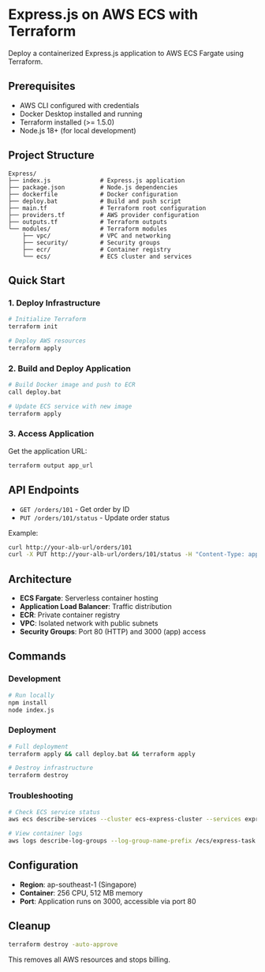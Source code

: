 # Express.js on AWS ECS with Terraform

Deploy a containerized Express.js application to AWS ECS Fargate using Terraform.

## Prerequisites

- AWS CLI configured with credentials
- Docker Desktop installed and running
- Terraform installed (>= 1.5.0)
- Node.js 18+ (for local development)

## Project Structure

```
Express/
├── index.js              # Express.js application
├── package.json          # Node.js dependencies
├── dockerfile            # Docker configuration
├── deploy.bat            # Build and push script
├── main.tf               # Terraform root configuration
├── providers.tf          # AWS provider configuration
├── outputs.tf            # Terraform outputs
└── modules/              # Terraform modules
    ├── vpc/              # VPC and networking
    ├── security/         # Security groups
    ├── ecr/              # Container registry
    └── ecs/              # ECS cluster and services
```

## Quick Start

### 1. Deploy Infrastructure

```bash
# Initialize Terraform
terraform init

# Deploy AWS resources
terraform apply
```

### 2. Build and Deploy Application

```bash
# Build Docker image and push to ECR
call deploy.bat

# Update ECS service with new image
terraform apply
```

### 3. Access Application

Get the application URL:
```bash
terraform output app_url
```

## API Endpoints

- `GET /orders/101` - Get order by ID
- `PUT /orders/101/status` - Update order status

Example:
```bash
curl http://your-alb-url/orders/101
curl -X PUT http://your-alb-url/orders/101/status -H "Content-Type: application/json" -d '{"status":"delivered"}'
```

## Architecture

- **ECS Fargate**: Serverless container hosting
- **Application Load Balancer**: Traffic distribution
- **ECR**: Private container registry
- **VPC**: Isolated network with public subnets
- **Security Groups**: Port 80 (HTTP) and 3000 (app) access

## Commands

### Development
```bash
# Run locally
npm install
node index.js
```

### Deployment
```bash
# Full deployment
terraform apply && call deploy.bat && terraform apply

# Destroy infrastructure
terraform destroy
```

### Troubleshooting
```bash
# Check ECS service status
aws ecs describe-services --cluster ecs-express-cluster --services express-service

# View container logs
aws logs describe-log-groups --log-group-name-prefix /ecs/express-task
```

## Configuration

- **Region**: ap-southeast-1 (Singapore)
- **Container**: 256 CPU, 512 MB memory
- **Port**: Application runs on 3000, accessible via port 80

## Cleanup

```bash
terraform destroy -auto-approve
```

This removes all AWS resources and stops billing.